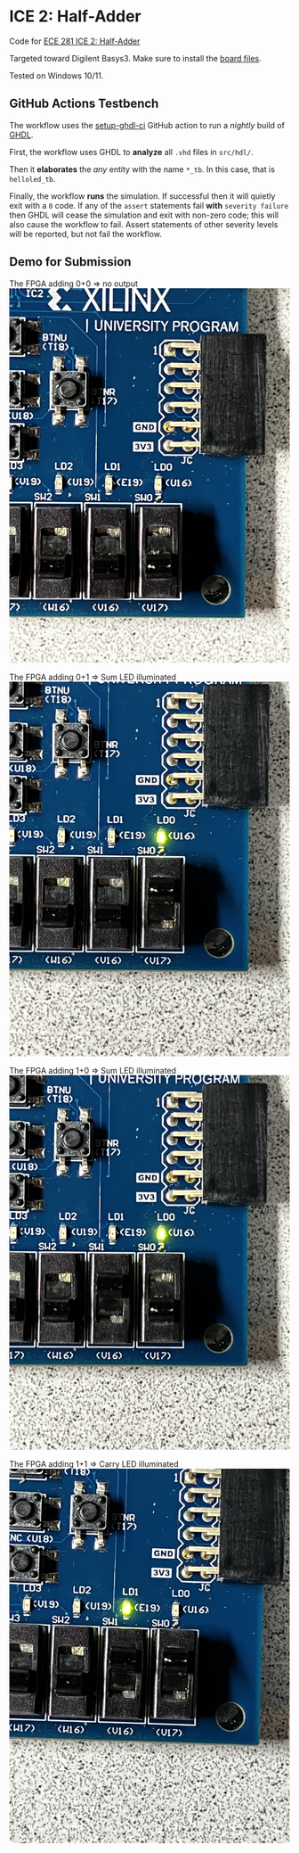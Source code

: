 # ICE 2: Half-Adder

Code for [ECE 281 ICE 2: Half-Adder](https://usafa-ece.github.io/ece281-book/ICE/ICE2.html)

Targeted toward Digilent Basys3. Make sure to install the [board files](https://github.com/Xilinx/XilinxBoardStore/tree/2018.2/boards/Digilent/basys3).

Tested on Windows 10/11.

## GitHub Actions Testbench

The workflow uses the [setup-ghdl-ci](https://github.com/ghdl/setup-ghdl-ci) GitHub action
to run a *nightly* build of [GHDL](https://ghdl.github.io/ghdl/).

First, the workflow uses GHDL to **analyze** all `.vhd` files in `src/hdl/`.

Then it **elaborates** the *any* entity with the name `*_tb`. In this case, that is `helloled_tb`.

Finally, the workflow **runs** the simulation. If successful then it will quietly exit with a `0` code.
If any of the `assert` statements fail **with** `severity failure` then GHDL will cease the simulation and exit with non-zero code; this will also cause the workflow to fail.
Assert statements of other severity levels will be reported, but not fail the workflow.

## Demo for Submission

The FPGA adding 0+0 => no output  
![The FPGA adding 0+0 => no output](./Olivier_Demo_00.jpg)

The FPGA adding 0+1 => Sum LED illuminated  
![The FPGA adding 0+1 => Sum LED illuminated](./Olivier_Demo_01.jpg)

The FPGA adding 1+0 => Sum LED illuminated  
![The FPGA adding 1+0 => Sum LED illuminated](./Olivier_Demo_10.jpg)

The FPGA adding 1+1 => Carry LED illuminated  
![The FPGA adding 1+1 => Carry LED illuminated](./Olivier_Demo_11.jpg) 